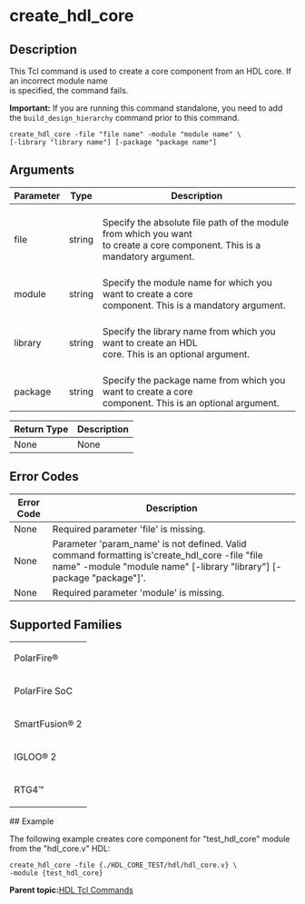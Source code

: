 # create\_hdl\_core

## Description

This Tcl command is used to create a core component from an HDL core. If an incorrect module name<br /> is specified, the command fails.

**Important:** If you are running this command standalone, you need to add the `build_design_hierarchy` command prior to this command.

```
create_hdl_core -file "file name" -module "module name" \
[-library "library name"] [-package "package name"]
```

## Arguments

|Parameter|Type|Description|
|---------|----|-----------|
|<br /> file<br />|<br /> string<br />|<br /> Specify the absolute file path of the module from which you want<br /> to create a core component. This is a mandatory argument.<br />|
|<br /> module<br />|<br /> string<br />|<br /> ​​​​Specify the module name for which you want to create a core<br /> component. This is a mandatory argument.<br />|
|<br /> library<br />|<br /> string<br />|<br /> Specify the library name from which you want to create an HDL<br /> core. This is an optional argument.<br />|
|<br /> package<br />|<br /> string<br />|<br /> Specify the package name from which you want to create a core<br /> component. This is an optional argument.<br />|

|Return Type|Description|
|-----------|-----------|
|None|None|

## Error Codes

|Error Code|Description|
|----------|-----------|
|None|Required parameter 'file' is missing.|
|None|Parameter 'param\_name' is not defined. Valid command formatting is'create\_hdl\_core -file "file name" -module "module name" \[-library "library"\] \[-package "package"\]'.|
|None|Required parameter 'module' is missing.|

## Supported Families

<table id="GUID-56F9E300-6CAB-48D0-9D92-B4EC8F62D904"><tbody><tr><td>

PolarFire®

</td></tr><tr><td>

PolarFire SoC

</td></tr><tr><td>

SmartFusion® 2

</td></tr><tr><td>

IGLOO® 2

</td></tr><tr><td>

RTG4™

</td></tr></tbody>
</table>## Example

The following example creates core component for "test\_hdl\_core" module from the "hdl\_core.v" HDL:

```
create_hdl_core -file {./HDL_CORE_TEST/hdl/hdl_core.v} \
-module {test_hdl_core}
```

**Parent topic:**[HDL Tcl Commands](GUID-3294E455-71CE-460F-8C72-F36BDE261EA4.md)

